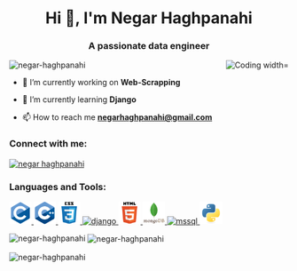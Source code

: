 <h1 align="center">Hi 👋, I'm Negar Haghpanahi</h1>
<h3 align="center">A passionate data engineer</h3>
<img align="right" alt="Coding width="400" src="https://encrypted-tbn0.gstatic.com/images?q=tbn:ANd9GcQ4KfQBzHE-UQ9GZDpiJU0K9GnO_GDocAM-0u5P7o-IPODPkieCWrawoMOr8rnDCKDfu0k&usqp=CAU">

<p align="left"> <img src="https://komarev.com/ghpvc/?username=negar-haghpanahi&label=Profile%20views&color=0e75b6&style=flat" alt="negar-haghpanahi" /> </p>

- 🔭 I’m currently working on **Web-Scrapping**

- 🌱 I’m currently learning **Django**

- 📫 How to reach me **negarhaghpanahi@gmail.com**

<h3 align="left">Connect with me:</h3>
<p align="left">
<a href="https://linkedin.com/in/negar haghpanahi" target="blank"><img align="center" src="https://raw.githubusercontent.com/rahuldkjain/github-profile-readme-generator/master/src/images/icons/Social/linked-in-alt.svg" alt="negar haghpanahi" height="30" width="40" /></a>
</p>

<h3 align="left">Languages and Tools:</h3>
<p align="left"> <a href="https://www.cprogramming.com/" target="_blank" rel="noreferrer"> <img src="https://raw.githubusercontent.com/devicons/devicon/master/icons/c/c-original.svg" alt="c" width="40" height="40"/> </a> <a href="https://www.w3schools.com/cpp/" target="_blank" rel="noreferrer"> <img src="https://raw.githubusercontent.com/devicons/devicon/master/icons/cplusplus/cplusplus-original.svg" alt="cplusplus" width="40" height="40"/> </a> <a href="https://www.w3schools.com/css/" target="_blank" rel="noreferrer"> <img src="https://raw.githubusercontent.com/devicons/devicon/master/icons/css3/css3-original-wordmark.svg" alt="css3" width="40" height="40"/> </a> <a href="https://www.djangoproject.com/" target="_blank" rel="noreferrer"> <img src="https://cdn.worldvectorlogo.com/logos/django.svg" alt="django" width="40" height="40"/> </a> <a href="https://www.w3.org/html/" target="_blank" rel="noreferrer"> <img src="https://raw.githubusercontent.com/devicons/devicon/master/icons/html5/html5-original-wordmark.svg" alt="html5" width="40" height="40"/> </a> <a href="https://www.mongodb.com/" target="_blank" rel="noreferrer"> <img src="https://raw.githubusercontent.com/devicons/devicon/master/icons/mongodb/mongodb-original-wordmark.svg" alt="mongodb" width="40" height="40"/> </a> <a href="https://www.microsoft.com/en-us/sql-server" target="_blank" rel="noreferrer"> <img src="https://www.svgrepo.com/show/303229/microsoft-sql-server-logo.svg" alt="mssql" width="40" height="40"/> </a> <a href="https://www.python.org" target="_blank" rel="noreferrer"> <img src="https://raw.githubusercontent.com/devicons/devicon/master/icons/python/python-original.svg" alt="python" width="40" height="40"/> </a> </p>

<p><img align="left" src="https://github-readme-stats.vercel.app/api/top-langs?username=negar-haghpanahi&show_icons=true&locale=en&layout=compact" alt="negar-haghpanahi" /></p>

<p>&nbsp;<img align="center" src="https://github-readme-stats.vercel.app/api?username=negar-haghpanahi&show_icons=true&locale=en" alt="negar-haghpanahi" /></p>

<p><img align="center" src="https://github-readme-streak-stats.herokuapp.com/?user=negar-haghpanahi&" alt="negar-haghpanahi" /></p>
